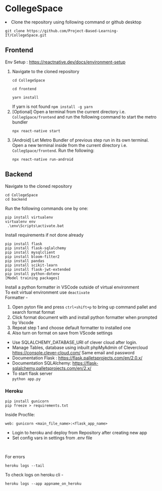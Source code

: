 

# CollegeSpace

<li>
Clone the repository using following command or github desktop
<p><code>git clone https://github.com/Project-Based-Learning-IT/CollegeSpace.git</code></p>
</li>

## Frontend

Env Setup : https://reactnative.dev/docs/environment-setup
<ol>
<li>
Navigate to the cloned repository
<p><code>cd CollegeSpace</code></p>
<p><code>cd frontend</code></p>
<p><code>yarn install</code></p>
If yarn is not found <code>npm install -g yarn</code>
</li>
<li>
[Optional]
Open a terminal from the current directory i.e. <code>CollegSpace/frontend</code> and run the following command to start the metro bundler
<p><code>npx react-native start</code></p>
</li>
<li>
[Android] Let Metro Bundler of previous step run in its own terminal. Open a new terminal inside from the current directory i.e. <code>CollegSpace/frontend</code>. Run the following:
<p><code>npx react-native run-android</code></p>
</li>
</ol>


## Backend

Navigate to the cloned repository

	cd CollegeSpace
	cd backend
Run the following commands one by one: 

    pip install virtualenv
	virtualenv env 
	 .\env\Scripts\activate.bat
Install requirements if not done already

    pip install flask
    pip install flask-sqlalchemy
    pip install mysqlclient
    pip install bloom-filter2
    pip install pandas
    pip install scikit-learn
    pip install flask-jwt-extended
    pip install python-dotenv
    [Model training packages]
 Install a python formatter in VSCode outside of virtual environment
 <br>
 To exit virtual environment use `deactivate`
 <br>
 Formatter - 
 1. Open pyton file and press `ctrl+shift+p` to bring up command pallet and search format format
 2. Click format document with and install python formatter when prompted by Vscode
 3. Repeat step 1 and choose default formatter to installed one
4.  Also turn on format on save from VScode settings

    
* Use SQLALCHEMY_DATABASE_URI of clever cloud after login.
* Manage Tables, database using inbuilt phpMyAdmin of Clevercloud
https://console.clever-cloud.com/
Same email and password
* Documentation Flask : https://flask.palletsprojects.com/en/2.0.x/
* Documentation SQLAlchemy: https://flask-sqlalchemy.palletsprojects.com/en/2.x/
* To start flask server <br>
`python app.py`

### Heroku

    pip install gunicorn
    pip freeze > requirements.txt
Inside Procfile:

    web: gunicorn <main_file_name>:<flask_app_name>

* Login to heroku and deploy from Repository after creating new app
* Set config vars in settings from .env file
<br>

For errors

    heroku logs --tail

To check logs on heroku cli - 

    heroku logs --app appname_on_heroku

